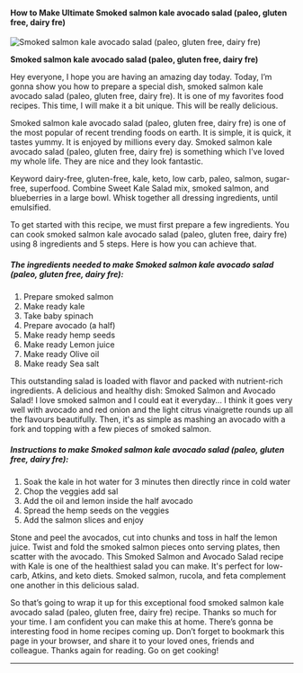            

#### How to Make Ultimate Smoked salmon kale avocado salad (paleo, gluten free, dairy fre)

![Smoked salmon kale avocado salad (paleo, gluten free, dairy fre)](https://img-global.cpcdn.com/recipes/0e07fd1919cd6c5d/751x532cq70/smoked-salmon-kale-avocado-salad-paleo-gluten-free-dairy-fre-recipe-main-photo.jpg)

**Smoked salmon kale avocado salad (paleo, gluten free, dairy fre)**

Hey everyone, I hope you are having an amazing day today. Today, I’m gonna show you how to prepare a special dish, smoked salmon kale avocado salad (paleo, gluten free, dairy fre). It is one of my favorites food recipes. This time, I will make it a bit unique. This will be really delicious.

Smoked salmon kale avocado salad (paleo, gluten free, dairy fre) is one of the most popular of recent trending foods on earth. It is simple, it is quick, it tastes yummy. It is enjoyed by millions every day. Smoked salmon kale avocado salad (paleo, gluten free, dairy fre) is something which I’ve loved my whole life. They are nice and they look fantastic.

Keyword dairy-free, gluten-free, kale, keto, low carb, paleo, salmon, sugar-free, superfood. Combine Sweet Kale Salad mix, smoked salmon, and blueberries in a large bowl. Whisk together all dressing ingredients, until emulsified.

To get started with this recipe, we must first prepare a few ingredients. You can cook smoked salmon kale avocado salad (paleo, gluten free, dairy fre) using 8 ingredients and 5 steps. Here is how you can achieve that.

##### The ingredients needed to make Smoked salmon kale avocado salad (paleo, gluten free, dairy fre):

1.  Prepare smoked salmon
2.  Make ready kale
3.  Take baby spinach
4.  Prepare avocado (a half)
5.  Make ready hemp seeds
6.  Make ready Lemon juice
7.  Make ready Olive oil
8.  Make ready Sea salt

This outstanding salad is loaded with flavor and packed with nutrient-rich ingredients. A delicious and healthy dish: Smoked Salmon and Avocado Salad! I love smoked salmon and I could eat it everyday… I think it goes very well with avocado and red onion and the light citrus vinaigrette rounds up all the flavours beautifully. Then, it's as simple as mashing an avocado with a fork and topping with a few pieces of smoked salmon.

##### Instructions to make Smoked salmon kale avocado salad (paleo, gluten free, dairy fre):

1.  Soak the kale in hot water for 3 minutes then directly rince in cold water
2.  Chop the veggies add sal
3.  Add the oil and lemon inside the half avocado
4.  Spread the hemp seeds on the veggies
5.  Add the salmon slices and enjoy

Stone and peel the avocados, cut into chunks and toss in half the lemon juice. Twist and fold the smoked salmon pieces onto serving plates, then scatter with the avocado. This Smoked Salmon and Avocado Salad recipe with Kale is one of the healthiest salad you can make. It's perfect for low-carb, Atkins, and keto diets. Smoked salmon, rucola, and feta complement one another in this delicious salad.

So that’s going to wrap it up for this exceptional food smoked salmon kale avocado salad (paleo, gluten free, dairy fre) recipe. Thanks so much for your time. I am confident you can make this at home. There’s gonna be interesting food in home recipes coming up. Don’t forget to bookmark this page in your browser, and share it to your loved ones, friends and colleague. Thanks again for reading. Go on get cooking!

* * *